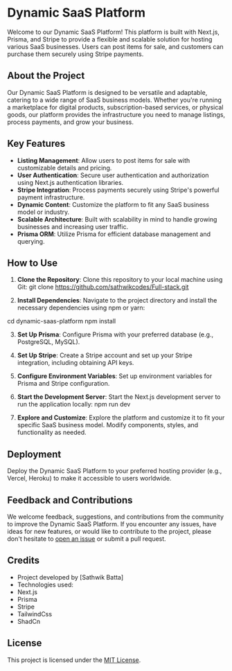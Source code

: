 # Dynamic SaaS Platform

Welcome to our Dynamic SaaS Platform! This platform is built with Next.js, Prisma, and Stripe to provide a flexible and scalable solution for hosting various SaaS businesses. Users can post items for sale, and customers can purchase them securely using Stripe payments.

## About the Project

Our Dynamic SaaS Platform is designed to be versatile and adaptable, catering to a wide range of SaaS business models. Whether you're running a marketplace for digital products, subscription-based services, or physical goods, our platform provides the infrastructure you need to manage listings, process payments, and grow your business.

## Key Features

- **Listing Management**: Allow users to post items for sale with customizable details and pricing.
- **User Authentication**: Secure user authentication and authorization using Next.js authentication libraries.
- **Stripe Integration**: Process payments securely using Stripe's powerful payment infrastructure.
- **Dynamic Content**: Customize the platform to fit any SaaS business model or industry.
- **Scalable Architecture**: Built with scalability in mind to handle growing businesses and increasing user traffic.
- **Prisma ORM**: Utilize Prisma for efficient database management and querying.

## How to Use

1. **Clone the Repository**: Clone this repository to your local machine using Git:
git clone https://github.com/sathwikcodes/Full-stack.git

2. **Install Dependencies**: Navigate to the project directory and install the necessary dependencies using npm or yarn:

cd dynamic-saas-platform
npm install

3. **Set Up Prisma**: Configure Prisma with your preferred database (e.g., PostgreSQL, MySQL).

4. **Set Up Stripe**: Create a Stripe account and set up your Stripe integration, including obtaining API keys.

5. **Configure Environment Variables**: Set up environment variables for Prisma and Stripe configuration.

6. **Start the Development Server**: Start the Next.js development server to run the application locally:
  npm run dev

7. **Explore and Customize**: Explore the platform and customize it to fit your specific SaaS business model. Modify components, styles, and functionality as needed.

## Deployment

Deploy the Dynamic SaaS Platform to your preferred hosting provider (e.g., Vercel, Heroku) to make it accessible to users worldwide.

## Feedback and Contributions

We welcome feedback, suggestions, and contributions from the community to improve the Dynamic SaaS Platform. If you encounter any issues, have ideas for new features, or would like to contribute to the project, please don't hesitate to [open an issue](https://github.com/sathwikcodes/Full-stack/issues) or submit a pull request.

## Credits

- Project developed by [Sathwik Batta]
- Technologies used:
- Next.js
- Prisma
- Stripe
- TailwindCss
- ShadCn

## License

This project is licensed under the [MIT License](LICENSE).
